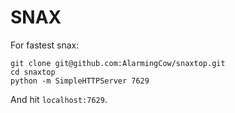 # SNAX
For fastest snax:
```
git clone git@github.com:AlarmingCow/snaxtop.git
cd snaxtop
python -m SimpleHTTPServer 7629
```

And hit `localhost:7629`.
